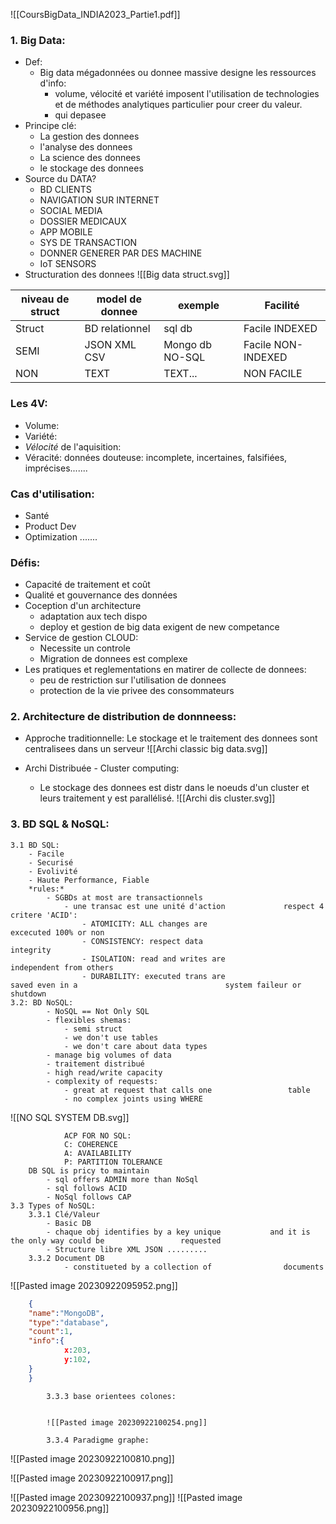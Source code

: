 ![[CoursBigData_INDIA2023_Partie1.pdf]]

### 1. Big Data:
- Def:
	- Big data mégadonnées ou donnee massive designe les ressources d'info:
		- volume, vélocité et variété imposent l'utilisation de technologies et de méthodes analytiques particulier pour creer du valeur.
		- qui depasee 
- Principe clé:
	- La gestion des donnees
	- l'analyse des donnees 
	- La science des donnees
	- le stockage des donnees
- Source du DATA?
	- BD CLIENTS
	- NAVIGATION SUR INTERNET
	- SOCIAL MEDIA
	- DOSSIER MEDICAUX
	- APP MOBILE
	- SYS DE TRANSACTION
	- DONNER GENERER PAR DES MACHINE
	- IoT SENSORS
- Structuration des donnees 
  ![[Big data struct.svg]]

| niveau de struct | model de donnee | exemple |Facilité|  
| -------- | -------- | -------- |-------- |  
| Struct | BD relationnel | sql db |Facile INDEXED|  
| SEMI | JSON XML CSV | Mongo db NO-SQL |Facile NON-INDEXED|
| NON | TEXT | TEXT... |NON FACILE|

### Les 4V:
- Volume:
- Variété:
- *Vélocité* de l'aquisition:
- Véracité: données douteuse: incomplete, incertaines, falsifiées, imprécises.......
### Cas d'utilisation:
- Santé
- Product Dev
- Optimization .......
### Défis:
- Capacité de traitement et coût
- Qualité et gouvernance des données 
- Coception d'un architecture
	- adaptation aux tech dispo
	- deploy et gestion de big data exigent de new competance
- Service de gestion CLOUD:
	- Necessite un controle
	- Migration de donnees est complexe
- Les pratiques et reglementations en matirer de collecte de donnees:
	- peu de restriction sur l'utilisation de donnees 
	- protection de la vie privee des consommateurs
### 2. Architecture de distribution de donnneess:

- Approche traditionnelle: Le stockage et le traitement des donnees sont centralisees dans un serveur 
![[Archi classic big data.svg]]


- Archi Distribuée - Cluster computing:
	- Le stockage des donnees est distr dans le noeuds d'un cluster et leurs traitement y est parallélisé.
	![[Archi dis cluster.svg]]
### 3. BD SQL & NoSQL:
	3.1 BD SQL:
		- Facile
		- Securisé 
		- Evolivité
		- Haute Performance, Fiable
		*rules:*
			- SGBDs at most are transactionnels
				- une transac est une unité d'action             respect 4 critere 'ACID':
					- ATOMICITY: ALL changes are                                excecuted 100% or non 
					- CONSISTENCY: respect data                                    integrity
					- ISOLATION: read and writes are                          independent from others 
					- DURABILITY: executed trans are                             saved even in a                                 system faileur or                               shutdown
	3.2: BD NoSQL:
			- NoSQL == Not Only SQL
			- flexibles shemas:
				- semi struct
				- we don't use tables
				- we don't care about data types
			- manage big volumes of data
			- traitement distribué
			- high read/write capacity
			- complexity of requests:
				- great at request that calls one                 table
				- no complex joints using WHERE 
				
![[NO SQL SYSTEM DB.svg]]

				ACP FOR NO SQL:
				C: COHERENCE
				A: AVAILABILITY
				P: PARTITION TOLERANCE
		DB SQL is pricy to maintain
			- sql offers ADMIN more than NoSql
			- sql follows ACID
			- NoSql follows CAP
	3.3 Types of NoSQL:
		3.3.1 Clé/Valeur
			- Basic DB
			- chaque obj identifies by a key unique           and it is the only way could be                 requested
			- Structure libre XML JSON .........
		3.3.2 Document DB
				- constitueted by a collection of                documents

![[Pasted image 20230922095952.png]]
```json
	{ 
	"name":"MongoDB",
	"type":"database",
	"count":1,
	"info":{
			x:203,
			y:102,
	}
	}			
```

			3.3.3 base orientees colones:
			
			
			![[Pasted image 20230922100254.png]]

			3.3.4 Paradigme graphe:

![[Pasted image 20230922100810.png]]

![[Pasted image 20230922100917.png]]

![[Pasted image 20230922100937.png]]
![[Pasted image 20230922100956.png]]

